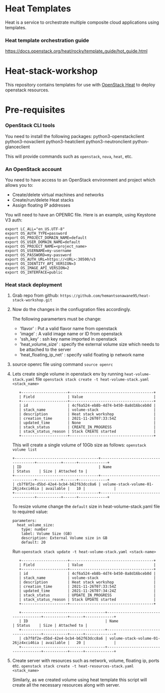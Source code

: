 # Heat Templates
Heat is a service to orchestrate multiple composite cloud applications using templates.

### Heat template orchestration guide
https://docs.openstack.org/heat/rocky/template_guide/hot_guide.html

# Heat-stack-workshop
This repository contains templates for use with [OpenStack Heat](https://wiki.openstack.org/wiki/Heat) to deploy openstack resources.

# Pre-requisites

### OpenStack CLI tools

You need to install the following packages: 
python3-openstackclient 
python3-novaclient 
python3-heatclient 
python3-neutronclient 
python-glanceclient

This will provide commands such as `openstack`, `nova`, `heat`, etc.

### An OpenStack account

You need to have access to an OpenStack environment and project which allows
you to:

* Create/delete virtual machines and networks
* Create/run/delete Heat stacks
* Assign floating IP addresses

You will need to have an OPENRC file.  Here is an example, using Keystone V3
auth:
```
export LC_ALL="en_US.UTF-8"
export OS_AUTH_TYPE=password
export OS_PROJECT_DOMAIN_NAME=default
export OS_USER_DOMAIN_NAME=default
export OS_PROJECT_NAME=<project_name>
export OS_USERNAME=my-username
export OS_PASSWORD=my-password
export OS_AUTH_URL=https://<URL>:30500/v3
export OS_IDENTITY_API_VERSION=3
export OS_IMAGE_API_VERSION=2
export OS_INTERFACE=public
```
### Heat stack deployment

  1. Grab repo from github:
     ```https://github.com/hemantsonawane95/heat-stack-workshop.git```
  2. Now do the changes in the confiugration files accordingly.
     
     The following paramerters must be change:
     * 'flavor' : Put a valid flavor name from openstack
     * 'image'  : A valid image name or ID from openstack
     * 'ssh_key' : ssh key name imported in openstack
     * 'heat_volume_size' : specify the external volume size which needs to be attached to the server
     * 'heat_floating_ip_net' : specify valid floating ip network name
  3. source openrc file using command `source openrc`
  4. Lets create single volume in openstack env by running `heat-volume-stack.yaml` file
     `openstack stack create -t heat-volume-stack.yaml <stack_name>`
     ```
        +---------------------+--------------------------------------+
        | Field               | Value                                |
        +---------------------+--------------------------------------+
        | id                  | 4cf6a524-eb8b-4d74-b450-8a8d16bceb0d |
        | stack_name          | volume-stack                         |
        | description         | Heat stack workshop                  |
        | creation_time       | 2021-11-26T07:33:54Z                 |
        | updated_time        | None                                 |
        | stack_status        | CREATE_IN_PROGRESS                   |
        | stack_status_reason | Stack CREATE started                 |
        +---------------------+--------------------------------------+
     ```    
     This will create a single volume of 10Gb size as follows: 
     `openstack volume list`
        ```
        +--------------------------------------+-------------------------------------+-----------+------+-------------+
        | ID                                   | Name                                | Status    | Size | Attached to |
        +--------------------------------------+-------------------------------------+-----------+------+-------------+
        | cb7f8f2e-d5bd-42e4-bcb4-b62f63dcc8a6 | volume-stack-volume-01-26jz4xci46ia | available |   10 |             |
        +--------------------------------------+-------------------------------------+-----------+------+-------------+
        ```
     To resize volume change the `default` size in heat-volume-stack.yaml file to required value:
     ```
     parameters:
       heat_volume_size:
         type: number
         label: Volume Size (GB)
         description: External Volume size in GB
         default: 20
     ```
     Run `openstack stack update -t heat-volume-stack.yaml <stack-name>`
     ```
        +---------------------+--------------------------------------+
        | Field               | Value                                |
        +---------------------+--------------------------------------+
        | id                  | 4cf6a524-eb8b-4d74-b450-8a8d16bceb0d |
        | stack_name          | volume-stack                         |
        | description         | Heat stack workshop                  |
        | creation_time       | 2021-11-26T07:33:54Z                 |
        | updated_time        | 2021-11-26T07:34:24Z                 |
        | stack_status        | UPDATE_IN_PROGRESS                   |
        | stack_status_reason | Stack UPDATE started                 |
        +---------------------+--------------------------------------+
     ```
     ```
        +--------------------------------------+-------------------------------------+-----------+------+-------------+
        | ID                                   | Name                                | Status    | Size | Attached to |
        +--------------------------------------+-------------------------------------+-----------+------+-------------+
        | cb7f8f2e-d5bd-42e4-bcb4-b62f63dcc8a6 | volume-stack-volume-01-26jz4xci46ia | available |   20 |             |
        +--------------------------------------+-------------------------------------+-----------+------+-------------+
     ```
  5. Create server with resources such as network, volume, floating ip, ports etc.
     `openstack stack create -t heat-resources-stack.yaml <stack_name>`
     
     Similarly, as we created volume using heat template this script will create all the necessary resources along with server.
     
    

